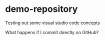 # demo-repository

Testing out some visual studio code concepts

What happens if I commit directly on GitHub?
